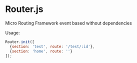 Router.js
=========

Micro Routing Framework event based without dependencies

Usage:

```javascript
Router.init([
  {section: 'test', route: '/test/:id'},
  {section: 'home', route: ''}
]);
```

